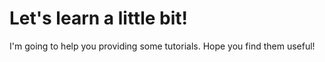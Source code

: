 # Let's learn a little bit!

I'm going to help you providing some tutorials. Hope you find them useful!
